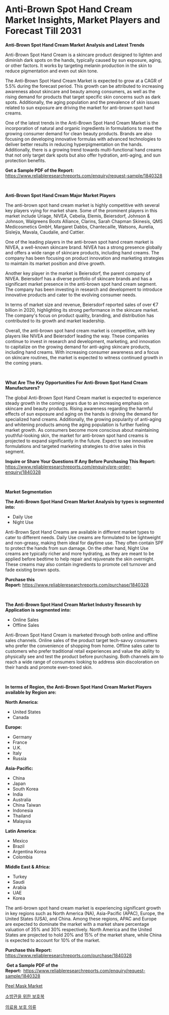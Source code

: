 <p><h1>Anti-Brown Spot Hand Cream Market Insights, Market Players and Forecast Till 2031</h1></p><p><strong>Anti-Brown Spot Hand Cream Market Analysis and Latest Trends</strong></p>
<p><p>Anti-Brown Spot Hand Cream is a skincare product designed to lighten and diminish dark spots on the hands, typically caused by sun exposure, aging, or other factors. It works by targeting melanin production in the skin to reduce pigmentation and even out skin tone.</p><p>The Anti-Brown Spot Hand Cream Market is expected to grow at a CAGR of 5.5% during the forecast period. This growth can be attributed to increasing awareness about skincare and beauty among consumers, as well as the rising demand for products that target specific skin concerns such as dark spots. Additionally, the aging population and the prevalence of skin issues related to sun exposure are driving the market for anti-brown spot hand creams.</p><p>One of the latest trends in the Anti-Brown Spot Hand Cream Market is the incorporation of natural and organic ingredients in formulations to meet the growing consumer demand for clean beauty products. Brands are also focusing on developing innovative formulas with advanced technologies to deliver better results in reducing hyperpigmentation on the hands. Additionally, there is a growing trend towards multi-functional hand creams that not only target dark spots but also offer hydration, anti-aging, and sun protection benefits.</p></p>
<p><strong>Get a Sample PDF of the Report:&nbsp;</strong> <a href="https://www.reliableresearchreports.com/enquiry/request-sample/1840328">https://www.reliableresearchreports.com/enquiry/request-sample/1840328</a></p>
<p>&nbsp;</p>
<p><strong>Anti-Brown Spot Hand Cream Major Market Players</strong></p>
<p><p>The anti-brown spot hand cream market is highly competitive with several key players vying for market share. Some of the prominent players in this market include Uriage, NIVEA, Cebelia, Elemis, Beiersdorf, Johnson & Johnson, Walgreens Boots Alliance, Clarins, Sarah Chapman Skinesis, QMS Medicosmetics GmbH, Margaret Dabbs, Chantecaille, Watsons, Aurelia, Sisleÿa, Mavala, Caudalie, and Cattier.</p><p>One of the leading players in the anti-brown spot hand cream market is NIVEA, a well-known skincare brand. NIVEA has a strong presence globally and offers a wide range of skincare products, including hand creams. The company has been focusing on product innovation and marketing strategies to maintain its market position and drive growth.</p><p>Another key player in the market is Beiersdorf, the parent company of NIVEA. Beiersdorf has a diverse portfolio of skincare brands and has a significant market presence in the anti-brown spot hand cream segment. The company has been investing in research and development to introduce innovative products and cater to the evolving consumer needs.</p><p>In terms of market size and revenue, Beiersdorf reported sales of over €7 billion in 2020, highlighting its strong performance in the skincare market. The company's focus on product quality, branding, and distribution has contributed to its growth and market leadership.</p><p>Overall, the anti-brown spot hand cream market is competitive, with key players like NIVEA and Beiersdorf leading the way. These companies continue to invest in research and development, marketing, and innovation to capitalize on the growing demand for anti-aging skincare products, including hand creams. With increasing consumer awareness and a focus on skincare routines, the market is expected to witness continued growth in the coming years.</p></p>
<p>&nbsp;</p>
<p><strong>What Are The Key Opportunities For Anti-Brown Spot Hand Cream Manufacturers?</strong></p>
<p><p>The global Anti-Brown Spot Hand Cream market is expected to experience steady growth in the coming years due to an increasing emphasis on skincare and beauty products. Rising awareness regarding the harmful effects of sun exposure and aging on the hands is driving the demand for specialized hand creams. Additionally, the growing popularity of anti-aging and whitening products among the aging population is further fueling market growth. As consumers become more conscious about maintaining youthful-looking skin, the market for anti-brown spot hand creams is projected to expand significantly in the future. Expect to see innovative formulations and targeted marketing strategies to drive sales in this segment.</p></p>
<p><strong>Inquire or Share Your Questions If Any Before Purchasing This Report:</strong> <a href="https://www.reliableresearchreports.com/enquiry/pre-order-enquiry/1840328">https://www.reliableresearchreports.com/enquiry/pre-order-enquiry/1840328</a></p>
<p>&nbsp;</p>
<p><strong>Market Segmentation</strong></p>
<p><strong>The Anti-Brown Spot Hand Cream Market Analysis by types is segmented into:</strong></p>
<p><ul><li>Daily Use</li><li>Night Use</li></ul></p>
<p><p>Anti-Brown Spot Hand Creams are available in different market types to cater to different needs. Daily Use creams are formulated to be lightweight and non-greasy, making them ideal for daytime use. They often contain SPF to protect the hands from sun damage. On the other hand, Night Use creams are typically richer and more hydrating, as they are meant to be applied before bedtime to help repair and rejuvenate the skin overnight. These creams may also contain ingredients to promote cell turnover and fade existing brown spots.</p></p>
<p><strong>Purchase this Report:&nbsp;</strong><a href="https://www.reliableresearchreports.com/purchase/1840328">https://www.reliableresearchreports.com/purchase/1840328</a></p>
<p>&nbsp;</p>
<p><strong>The Anti-Brown Spot Hand Cream Market Industry Research by Application is segmented into:</strong></p>
<p><ul><li>Online Sales</li><li>Offline Sales</li></ul></p>
<p><p>Anti-Brown Spot Hand Cream is marketed through both online and offline sales channels. Online sales of the product target tech-savvy consumers who prefer the convenience of shopping from home. Offline sales cater to customers who prefer traditional retail experiences and value the ability to physically see and test the product before purchasing. Both channels aim to reach a wide range of consumers looking to address skin discoloration on their hands and promote even-toned skin.</p></p>
<p>&nbsp;</p>
<p><strong>In terms of Region, the Anti-Brown Spot Hand Cream Market Players available by Region are:</strong></p>
<p>
    <p> <strong> North America: </strong>
        <ul>
            <li>United States</li>
            <li>Canada</li>
        </ul>
        </p> 
    <p> <strong> Europe: </strong>
        <ul>
            <li>Germany</li>
            <li>France</li>
            <li>U.K.</li>
            <li>Italy</li>
            <li>Russia</li>
        </ul>
        </p> 
    <p> <strong> Asia-Pacific: </strong>
        <ul>
            <li>China</li>
            <li>Japan</li>
            <li>South Korea</li>
            <li>India</li>
            <li>Australia</li>
            <li>China Taiwan</li>
            <li>Indonesia</li>
            <li>Thailand</li>
            <li>Malaysia</li>
        </ul>
        </p> 
    <p> <strong> Latin America: </strong>
        <ul>
            <li>Mexico</li>
            <li>Brazil</li>
            <li>Argentina Korea</li>
            <li>Colombia</li>
        </ul>
        </p> 
    <p> <strong> Middle East & Africa: </strong>
        <ul>
            <li>Turkey</li>
            <li>Saudi</li>
            <li>Arabia</li>
            <li>UAE</li>
            <li>Korea</li>
        </ul>
    </p>
    </p>
<p><p>The anti-brown spot hand cream market is experiencing significant growth in key regions such as North America (NA), Asia-Pacific (APAC), Europe, the United States (USA), and China. Among these regions, APAC and Europe are expected to dominate the market with a market share percentage valuation of 35% and 30% respectively. North America and the United States are projected to hold 20% and 15% of the market share, while China is expected to account for 10% of the market.</p></p>
<p><strong>Purchase this Report: </strong><a href="https://www.reliableresearchreports.com/purchase/1840328">https://www.reliableresearchreports.com/purchase/1840328</a></p>
<p>&nbsp;<strong>Get a Sample PDF of the Report:&nbsp;&nbsp;</strong><a href="https://www.reliableresearchreports.com/enquiry/request-sample/1840328">https://www.reliableresearchreports.com/enquiry/request-sample/1840328</a></p>
<p><strong></strong></p>
<p><p><a href="https://github.com/Airanohannonzb68e5pb53oc1/Market-Research-Report-List-1/blob/main/peel-mask-market.md">Peel Mask Market</a></p><p><a href="https://github.com/JeromeRtyau89966/Market-Research-Report-List-1/blob/main/18245677270.md">소방관을 위한 보호복</a></p><p><a href="https://github.com/bvubpqd5241630/Market-Research-Report-List-1/blob/main/90844927271.md">의료용 보호 의류</a></p></p>